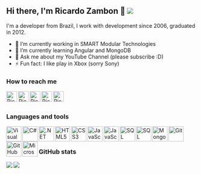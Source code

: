 ## Hi there, I'm Ricardo Zambon 👋 ![](https://komarev.com/ghpvc/?username=ricardozambon)

I'm a developer from Brazil, I work with development since 2006, graduated in 2012.

- 🔭 I’m currently working in SMART Modular Technologies
- 🌱 I’m currently learning Angular and MongoDB
- 💬 Ask me about my YouTube Channel (please subscribe :D)
- ⚡ Fun fact: I like play in Xbox (sorry Sony)

### How to reach me

[<img align="left" alt="Ricardo Zambon | YouTube" width="28px" src="https://cdn.jsdelivr.net/npm/simple-icons@v3/icons/youtube.svg" />][youtube]
[<img align="left" alt="Ricardo Zambon | Medium" width="28px" src="https://cdn.jsdelivr.net/npm/simple-icons@v3/icons/medium.svg" />][medium]
[<img align="left" alt="Ricardo Zambon | Twitter" width="28px" src="https://cdn.jsdelivr.net/npm/simple-icons@v3/icons/twitter.svg" />][twitter]
[<img align="left" alt="Ricardo Zambon | LinkedIn" width="28px" src="https://cdn.jsdelivr.net/npm/simple-icons@v3/icons/linkedin.svg" />][linkedin]
[<img align="left" alt="Ricardo Zambon | Instagram" width="28px" src="https://cdn.jsdelivr.net/npm/simple-icons@v3/icons/instagram.svg" />][instagram]

<br />
<br />

### Languages and tools

<img align="left" alt="Visual Studio Code" width="40px" src="https://cdn.jsdelivr.net/gh/ricardozambon/ricardozambon/icons/visual-studio-code.png" />
<img align="left" alt="C#" width="40px" src="https://cdn.jsdelivr.net/gh/ricardozambon/ricardozambon/icons/csharp.png" />
<img align="left" alt=".NET Core" width="40px" src="https://cdn.jsdelivr.net/gh/ricardozambon/ricardozambon/icons/netcore.png" />
<img align="left" alt="HTML5" width="40px" src="https://cdn.jsdelivr.net/gh/ricardozambon/ricardozambon/icons/html.png" />
<img align="left" alt="CSS3" width="40px" src="https://cdn.jsdelivr.net/gh/ricardozambon/ricardozambon/icons/css.png" />
<img align="left" alt="JavaScript" width="40px" src="https://cdn.jsdelivr.net/gh/ricardozambon/ricardozambon/icons/bootstrap.png" />
<img align="left" alt="JavaScript" width="40px" src="https://cdn.jsdelivr.net/gh/ricardozambon/ricardozambon/icons/javascript.png" />
<img align="left" alt="SQL" width="40px" src="https://cdn.jsdelivr.net/gh/ricardozambon/ricardozambon/icons/sql.png" />
<img align="left" alt="SQL Server" width="40px" src="https://cdn.jsdelivr.net/gh/ricardozambon/ricardozambon/icons/sqlserver.png" />
<img align="left" alt="MongoDB" width="40px" src="https://cdn.jsdelivr.net/gh/ricardozambon/ricardozambon/icons/mongodb.png" />
<img align="left" alt="Git" width="40px" src="https://cdn.jsdelivr.net/gh/ricardozambon/ricardozambon/icons/git.png" />
<img align="left" alt="GitHub" width="40px" src="https://cdn.jsdelivr.net/gh/ricardozambon/ricardozambon/icons/github.png" />
<img align="left" alt="Microsoft Azure" width="40px" src="https://cdn.jsdelivr.net/gh/ricardozambon/ricardozambon/icons/azure.png" />

<br />
<br />

### GitHub stats

<div>
<a href="https://github-readme-stats.vercel.app/api?username=ricardozambon&count_private=true&show_icons=true">
  <img align="left" src="https://github-readme-stats.vercel.app/api?username=ricardozambon&count_private=true&show_icons=true" />
</a>
<a href="https://github-readme-stats.vercel.app/api/top-langs/?username=ricardozambon">
  <img align="left" src="https://github-readme-stats.vercel.app/api/top-langs/?username=ricardozambon&layout=compact" />
</a>
</div>

[twitter]: https://twitter.com/rickzambon
[youtube]: https://www.youtube.com/channel/UCWngDxayHzHSIfJRH5hjEmw
[medium]: https://medium.com/@ricardo.zambon
[instagram]: https://www.instagram.com/zambonricardo
[linkedin]: https://www.linkedin.com/in/ricardozambon
